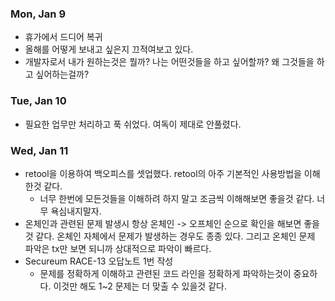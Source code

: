 ### Mon, Jan 9

- 휴가에서 드디어 복귀
- 올해를 어떻게 보내고 싶은지 끄적여보고 있다.
- 개발자로서 내가 원하는것은 뭘까? 나는 어떤것들을 하고 싶어할까? 왜 그것들을 하고 싶어하는걸까?

### Tue, Jan 10

- 필요한 업무만 처리하고 푹 쉬었다. 여독이 제대로 안풀렸다.

### Wed, Jan 11

- retool을 이용하여 백오피스를 셋업했다. retool의 아주 기본적인 사용방법을 이해한것 같다.
  - 너무 한번에 모든것들을 이해하려 하지 말고 조금씩 이해해보면 좋을것 같다. 너무 욕심내지말자.
- 온체인과 관련된 문제 발생시 항상 온체인 -> 오프체인 순으로 확인을 해보면 좋을것 같다. 온체인 자체에서 문제가 발생하는 경우도 종종 있다. 그리고 온체인 문제 파악은 tx만 보면 되니까 상대적으로 파악이 빠르다.
- Secureum RACE-13 오답노트 1번 작성
  - 문제를 정확하게 이해하고 관련된 코드 라인을 정확하게 파악하는것이 중요하다. 이것만 해도 1~2 문제는 더 맞출 수 있을것 같다.
